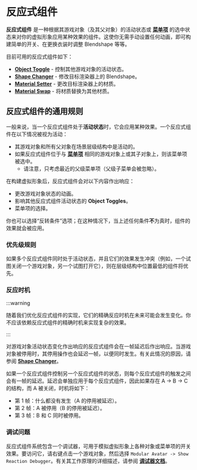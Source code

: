 ﻿---
sidebar_position: 1
---

# 反应式组件

**反应式组件** 是一种根据其游戏对象（及其父对象）的活动状态或 [**菜单项**](../menu-item.md) 的选中状态来对你的虚拟形象应用某种效果的组件。这使你无需手动设置任何动画，即可构建简单的开关、在更换衣装时调整 Blendshape 等等。

目前可用的反应式组件如下：

* [**Object Toggle**](./object-toggle.md) - 控制其他游戏对象的活动状态。
* [**Shape Changer**](./shape-changer.md) - 修改目标渲染器上的 Blendshape。
* [**Material Setter**](./material-setter.md) - 更改目标渲染器上的材质。
* [**Material Swap**](./material-swap.md) - 将材质替换为其他材质。

## 反应式组件的通用规则

一般来说，当一个反应式组件处于**活动状态**时，它会应用某种效果。一个反应式组件在以下情况被视为活动：

-   其游戏对象和所有父对象在场景层级结构中是活动的。
-   如果反应式组件位于与 [**菜单项**](../menu-item.md) 相同的游戏对象上或其子对象上，则该菜单项被选中。
    -   请注意，只考虑最近的父级菜单项（父级子菜单会被忽略）。

在构建虚拟形象后，反应式组件会对以下内容作出响应：

-   更改游戏对象状态的动画。
-   影响其他反应式组件活动状态的 **Object Toggles**。
-   菜单项的选择。

你也可以选择“反转条件”选项；在这种情况下，当上述任何条件**不**为真时，组件的效果就会被应用。

### 优先级规则

如果多个反应式组件同时处于活动状态，并且它们的效果发生冲突（例如，一个试图关闭一个游戏对象，另一个试图打开它），则在层级结构中位置最低的组件将优先。

### 反应时机

:::warning

随着我们优化反应式组件的实现，它们的精确反应时机在未来可能会发生变化。你不应该依赖反应式组件的精确时机来实现复杂的效果。

:::

对游戏对象活动状态变化作出响应的反应式组件会在一帧延迟后作出响应。当游戏对象被停用时，其停用操作也会延迟一帧，以便同时发生。有关此情况的原因，请参阅 **[Shape Changer](shape-changer.md)**。

如果一个反应式组件控制另一个反应式组件的状态，则每个反应式组件的触发之间会有一帧的延迟。延迟会单独应用于每个反应式组件，因此如果存在 A -> B -> C 的结构，而 A 被关闭，时机将如下：

* 第 1 帧：什么都没有发生（A 的停用被延迟）。
* 第 2 帧：A 被停用（B 的停用被延迟）。
* 第 3 帧：B 和 C 同时被停用。

### 调试问题

反应式组件系统包含一个调试器，可用于模拟虚拟形象上各种对象或菜单项的开关效果。要访问它，请右键点击一个游戏对象，然后选择 `Modular Avatar -> Show Reaction Debugger`。有关其工作原理的详细描述，请参阅 **[调试器文档](./debugger/index.md)**。